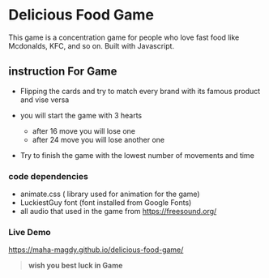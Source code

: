 # Delicious Food Game

This game is a concentration game for people who love fast food like Mcdonalds, KFC, and so on. Built with Javascript.

## instruction For Game

 - Flipping the cards and try to match every brand with its famous product and vise versa

 - you will start the game with 3 hearts
   - after 16 move you will lose one 
   - after 24 move you will lose another one

  - Try to finish the game with the lowest number of movements and time

### code dependencies
- animate.css ( library used for animation for the game)
- LuckiestGuy font (font installed from Google Fonts)
- all audio that used in the game from https://freesound.org/ 

### Live Demo
https://maha-magdy.github.io/delicious-food-game/

> **wish you best luck in Game** 

  
